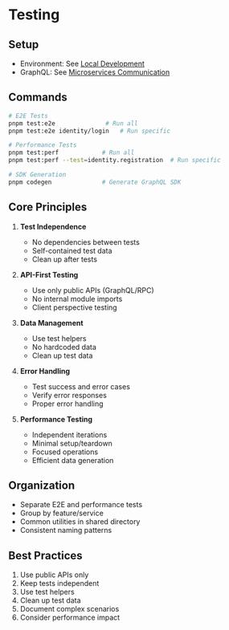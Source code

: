 # Testing

## Setup

- Environment: See [Local Development](./local-development.md)
- GraphQL: See [Microservices Communication](./microservices-communication.md)

## Commands

```bash
# E2E Tests
pnpm test:e2e              # Run all
pnpm test:e2e identity/login   # Run specific

# Performance Tests
pnpm test:perf            # Run all
pnpm test:perf --test=identity.registration  # Run specific

# SDK Generation
pnpm codegen              # Generate GraphQL SDK
```

## Core Principles

1. **Test Independence**

   - No dependencies between tests
   - Self-contained test data
   - Clean up after tests

2. **API-First Testing**

   - Use only public APIs (GraphQL/RPC)
   - No internal module imports
   - Client perspective testing

3. **Data Management**

   - Use test helpers
   - No hardcoded data
   - Clean up test data

4. **Error Handling**

   - Test success and error cases
   - Verify error responses
   - Proper error handling

5. **Performance Testing**
   - Independent iterations
   - Minimal setup/teardown
   - Focused operations
   - Efficient data generation

## Organization

- Separate E2E and performance tests
- Group by feature/service
- Common utilities in shared directory
- Consistent naming patterns

## Best Practices

1. Use public APIs only
2. Keep tests independent
3. Use test helpers
4. Clean up test data
5. Document complex scenarios
6. Consider performance impact
